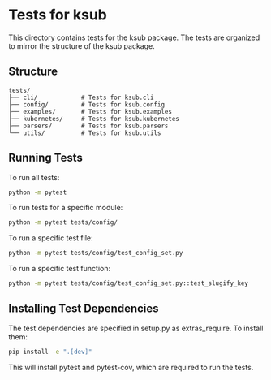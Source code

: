 # Tests for ksub

This directory contains tests for the ksub package. The tests are organized to mirror the structure of the ksub package.

## Structure

```
tests/
├── cli/            # Tests for ksub.cli
├── config/         # Tests for ksub.config
├── examples/       # Tests for ksub.examples
├── kubernetes/     # Tests for ksub.kubernetes
├── parsers/        # Tests for ksub.parsers
└── utils/          # Tests for ksub.utils
```

## Running Tests

To run all tests:

```bash
python -m pytest
```

To run tests for a specific module:

```bash
python -m pytest tests/config/
```

To run a specific test file:

```bash
python -m pytest tests/config/test_config_set.py
```

To run a specific test function:

```bash
python -m pytest tests/config/test_config_set.py::test_slugify_key
```

## Installing Test Dependencies

The test dependencies are specified in setup.py as extras_require. To install them:

```bash
pip install -e ".[dev]"
```

This will install pytest and pytest-cov, which are required to run the tests.